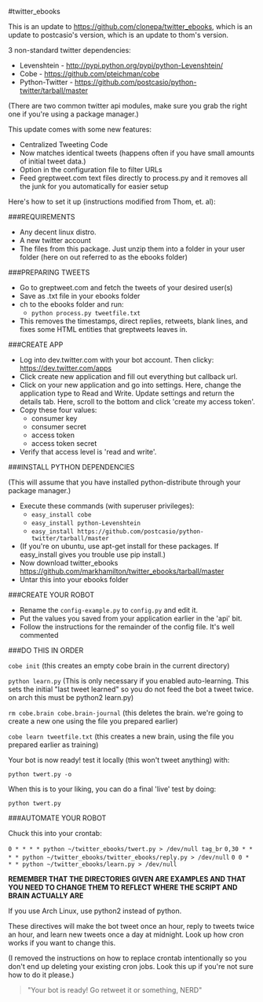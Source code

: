 #twitter_ebooks

This is an update to https://github.com/clonepa/twitter_ebooks, which is an update to postcasio's version, which is an update to thom's version.

3 non-standard twitter dependencies:
- Levenshtein - http://pypi.python.org/pypi/python-Levenshtein/
- Cobe - https://github.com/pteichman/cobe
- Python-Twitter - https://github.com/postcasio/python-twitter/tarball/master

(There are two common twitter api modules, make sure you grab the right one if you're using a package manager.)

This update comes with some new features:
- Centralized Tweeting Code
- Now matches identical tweets (happens often if you have small amounts of initial tweet data.)
- Option in the configuration file to filter URLs
- Feed greptweet.com text files directly to process.py and it removes all the junk for you automatically for easier setup

Here's how to set it up (instructions modified from Thom, et. al):

###REQUIREMENTS

- Any decent linux distro.
- A new twitter account 
- The files from this package. Just unzip them into a folder in your user folder (here on out referred to as the ebooks folder)

###PREPARING TWEETS

- Go to greptweet.com and fetch the tweets of your desired user(s)
- Save as .txt file in your ebooks folder
- ch to the ebooks folder and run:
  - `python process.py tweetfile.txt`
- This removes the timestamps, direct replies, retweets, blank lines, and fixes some HTML entities that greptweets leaves in.

###CREATE APP

- Log into dev.twitter.com with your bot account. Then clicky: https://dev.twitter.com/apps
- Click create new application and fill out everything but callback url.
- Click on your new application and go into settings. Here, change the application type to Read and Write. Update settings and return the details tab. Here, scroll to the bottom and click 'create my access token'.
- Copy these four values: 
  - consumer key 
  - consumer secret 
  - access token 
  - access token secret 
- Verify that access level is 'read and write'.

###INSTALL PYTHON DEPENDENCIES

(This will assume that you have installed python-distribute through your package manager.)
- Execute these commands (with superuser privileges): 
  - `easy_install cobe`
  - `easy_install python-Levenshtein`
  - `easy_install https://github.com/postcasio/python-twitter/tarball/master`
- (If you're on ubuntu, use apt-get install for these packages. If easy_install gives you trouble use pip install.)
- Now download twitter_ebooks https://github.com/markhamilton/twitter_ebooks/tarball/master 
- Untar this into your ebooks folder

###CREATE YOUR ROBOT 

- Rename the `config-example.py` to `config.py` and edit it.
- Put the values you saved from your application earlier in the 'api' bit.
- Follow the instructions for the remainder of the config file. It's well commented 

###DO THIS IN ORDER

`cobe init` (this creates an empty cobe brain in the current directory) 

`python learn.py` (This is only necessary if you enabled auto-learning. This sets the initial "last tweet learned" so you do not feed the bot a tweet twice. on arch this must be python2 learn.py) 

`rm cobe.brain cobe.brain-journal` (this deletes the brain. we're going to create a new one using the file you prepared earlier) 

`cobe learn tweetfile.txt` (this creates a new brain, using the file you prepared earlier as training) 

Your bot is now ready! test it locally (this won't tweet anything) with:

`python twert.py -o`

When this is to your liking, you can do a final 'live' test by doing:

`python twert.py`

###AUTOMATE YOUR ROBOT

Chuck this into your crontab:

`0 * * * * python ~/twitter_ebooks/twert.py > /dev/null tag_br`
`0,30 * * * * python ~/twitter_ebooks/twitter_ebooks/reply.py > /dev/null`
`0 0 * * * python ~/twitter_ebooks/learn.py > /dev/null`

**REMEMBER THAT THE DIRECTORIES GIVEN ARE EXAMPLES AND THAT YOU NEED TO CHANGE THEM TO REFLECT WHERE THE SCRIPT AND BRAIN ACTUALLY ARE**

If you use Arch Linux, use python2 instead of python.

These directives will make the bot tweet once an hour, reply to tweets twice an hour, and learn new tweets once a day at midnight. Look up how cron works if you want to change this.

(I removed the instructions on how to replace crontab intentionally so you don't end up deleting your existing cron jobs. Look this up if you're not sure how to do it please.)

> "Your bot is ready! Go retweet it or something, NERD"
